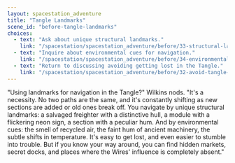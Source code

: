 ```yaml
---
layout: spacestation_adventure
title: "Tangle Landmarks"
scene_id: "before-tangle-landmarks"
choices:
  - text: "Ask about unique structural landmarks."
    link: "/spacestation/spacestation_adventure/before/33-structural-landmarks"
  - text: "Inquire about environmental cues for navigation."
    link: "/spacestation/spacestation_adventure/before/34-environmental-cues"
  - text: "Return to discussing avoiding getting lost in the Tangle."
    link: "/spacestation/spacestation_adventure/before/32-avoid-tangle-loss"
---
```


"Using landmarks for navigation in the Tangle?" Wilkins nods. "It's a necessity. No two paths are the same, and it's constantly shifting as new sections are added or old ones break off. You navigate by unique structural landmarks: a salvaged freighter with a distinctive hull, a module with a flickering neon sign, a section with a peculiar hum. And by environmental cues: the smell of recycled air, the faint hum of ancient machinery, the subtle shifts in temperature. It's easy to get lost, and even easier to stumble into trouble. But if you know your way around, you can find hidden markets, secret docks, and places where the Wires' influence is completely absent."
